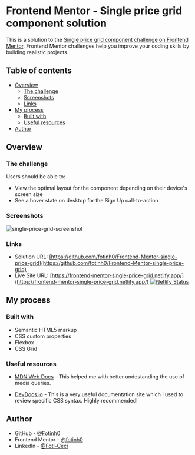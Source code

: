 # Frontend Mentor - Single price grid component solution

This is a solution to the [Single price grid component challenge on Frontend Mentor](https://www.frontendmentor.io/challenges/single-price-grid-component-5ce41129d0ff452fec5abbbc). Frontend Mentor challenges help you improve your coding skills by building realistic projects. 

## Table of contents

- [Overview](#overview)
  - [The challenge](#the-challenge)
  - [Screenshots](#screenshots)
  - [Links](#links)
- [My process](#my-process)
  - [Built with](#built-with)
  - [Useful resources](#useful-resources)
- [Author](#author)

## Overview

### The challenge

Users should be able to:

- View the optimal layout for the component depending on their device's screen size
- See a hover state on desktop for the Sign Up call-to-action

### Screenshots

![single-price-grid-screenshot](https://user-images.githubusercontent.com/67170897/131262376-00267bde-1e5e-44d5-b852-764eaa6f883f.JPG)

### Links

- Solution URL: [https://github.com/fotinh0/Frontend-Mentor-single-price-grid](https://github.com/fotinh0/Frontend-Mentor-single-price-grid)
- Live Site URL: [https://frontend-mentor-single-price-grid.netlify.app/](https://frontend-mentor-single-price-grid.netlify.app/) [![Netlify Status](https://api.netlify.com/api/v1/badges/b2214de7-603f-4165-967c-8d125768e890/deploy-status)](https://app.netlify.com/sites/frontend-mentor-faq-accordion-card/deploys)

## My process

### Built with

- Semantic HTML5 markup
- CSS custom properties
- Flexbox
- CSS Grid

### Useful resources

- [MDN Web Docs](https://developer.mozilla.org/en-US/docs/Web/CSS/Layout_cookbook/Media_objects) - This helped me with better undestanding the use of media queries.

- [DevDocs.io](https://devdocs.io/css/) - This is a very useful documentation site which I used to review specific CSS syntax. Highly recommended!

## Author

- GitHub - [@Fotinh0](https://github.com/fotinh0)
- Frontend Mentor - [@fotinh0](https://www.frontendmentor.io/profile/fotinh0)
- LinkedIn - [@Foti-Ceci](https://www.linkedin.com/in/foti-ceci/)
